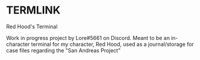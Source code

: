 # TERMLINK
Red Hood's Terminal

Work in progress project by Lore#5661 on Discord. Meant to be an in-character terminal for my character, Red Hood, used as a journal/storage for case files regarding the "San Andreas Project"
